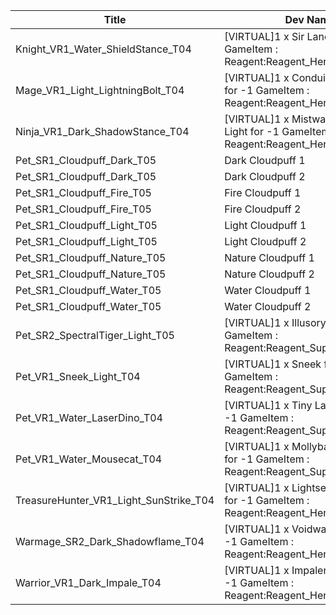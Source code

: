 | Title | Dev Name | Quantity | Currency |  Price |
| ----- | -------- | -------- | -------- |  ----- |
| Knight_VR1_Water_ShieldStance_T04 | [VIRTUAL]1 x Sir Lancelot for -1 GameItem : Reagent:Reagent_Hero_Event | -1 | Reagent_Hero_Event | 2000 |
| Mage_VR1_Light_LightningBolt_T04 | [VIRTUAL]1 x Conduit Bright-Burst for -1 GameItem : Reagent:Reagent_Hero_Event | -1 | Reagent_Hero_Event | 2000 |
| Ninja_VR1_Dark_ShadowStance_T04 | [VIRTUAL]1 x Mistwalker, Fading Light for -1 GameItem : Reagent:Reagent_Hero_Event | -1 | Reagent_Hero_Event | 2000 |
| Pet_SR1_Cloudpuff_Dark_T05 | Dark Cloudpuff 1 | 1 | Reagent_SupplyPoints_Elite | 800 |
| Pet_SR1_Cloudpuff_Dark_T05 | Dark Cloudpuff 2 | 1 | Reagent_SupplyPoints_Elite | 800 |
| Pet_SR1_Cloudpuff_Fire_T05 | Fire Cloudpuff 1 | 1 | Reagent_SupplyPoints_Elite | 800 |
| Pet_SR1_Cloudpuff_Fire_T05 | Fire Cloudpuff 2 | 1 | Reagent_SupplyPoints_Elite | 800 |
| Pet_SR1_Cloudpuff_Light_T05 | Light Cloudpuff 1 | 1 | Reagent_SupplyPoints_Elite | 800 |
| Pet_SR1_Cloudpuff_Light_T05 | Light Cloudpuff 2 | 1 | Reagent_SupplyPoints_Elite | 800 |
| Pet_SR1_Cloudpuff_Nature_T05 | Nature Cloudpuff 1 | 1 | Reagent_SupplyPoints_Elite | 800 |
| Pet_SR1_Cloudpuff_Nature_T05 | Nature Cloudpuff 2 | 1 | Reagent_SupplyPoints_Elite | 800 |
| Pet_SR1_Cloudpuff_Water_T05 | Water Cloudpuff 1 | 1 | Reagent_SupplyPoints_Elite | 800 |
| Pet_SR1_Cloudpuff_Water_T05 | Water Cloudpuff 2 | 1 | Reagent_SupplyPoints_Elite | 800 |
| Pet_SR2_SpectralTiger_Light_T05 | [VIRTUAL]1 x Illusory Tiger for -1 GameItem : Reagent:Reagent_SupplyPoints_Elite | -1 | Reagent_SupplyPoints_Elite | 200 |
| Pet_VR1_Sneek_Light_T04 | [VIRTUAL]1 x Sneek for -1 GameItem : Reagent:Reagent_SupplyPoints_Elite | -1 | Reagent_SupplyPoints_Elite | 100 |
| Pet_VR1_Water_LaserDino_T04 | [VIRTUAL]1 x Tiny Laser Dino for -1 GameItem : Reagent:Reagent_SupplyPoints_Elite | -1 | Reagent_SupplyPoints_Elite | 100 |
| Pet_VR1_Water_Mousecat_T04 | [VIRTUAL]1 x Mollyball Mousecat for -1 GameItem : Reagent:Reagent_SupplyPoints_Elite | -1 | Reagent_SupplyPoints_Elite | 100 |
| TreasureHunter_VR1_Light_SunStrike_T04 | [VIRTUAL]1 x Lightseeker Thalen for -1 GameItem : Reagent:Reagent_Hero_Event | -1 | Reagent_Hero_Event | 2000 |
| Warmage_SR2_Dark_Shadowflame_T04 | [VIRTUAL]1 x Voidwalker Andre for -1 GameItem : Reagent:Reagent_Hero_Event | -1 | Reagent_Hero_Event | 5000 |
| Warrior_VR1_Dark_Impale_T04 | [VIRTUAL]1 x Impaler Gang Bao for -1 GameItem : Reagent:Reagent_Hero_Event | -1 | Reagent_Hero_Event | 2000 |
